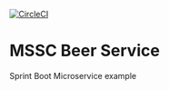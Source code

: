 [![CircleCI](https://dl.circleci.com/status-badge/img/gh/aija/mssc-beer-service/tree/master.svg?style=svg)](https://dl.circleci.com/status-badge/redirect/gh/aija/mssc-beer-service/tree/master)
# MSSC Beer Service

Sprint Boot Microservice example
